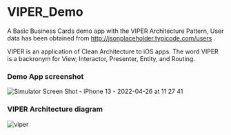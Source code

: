 # VIPER_Demo

A Basic Business Cards demo app with the VIPER Architecture Pattern, User data has been obtained from http://jsonplaceholder.typicode.com/users . 

VIPER is an application of Clean Architecture to iOS apps. The word VIPER is a backronym for View, Interactor, Presenter, Entity, and Routing.

<h3> Demo App screenshot </h3>

![Simulator Screen Shot - iPhone 13 - 2022-04-26 at 11 27 41](https://user-images.githubusercontent.com/3157579/165227690-40e51970-2247-4235-bd24-aac737dba585.png)

<h3> VIPER Architecture diagram </h3>

![viper](https://user-images.githubusercontent.com/3157579/165228007-429243de-c1ab-4ba6-aa33-b35122572d89.png)
